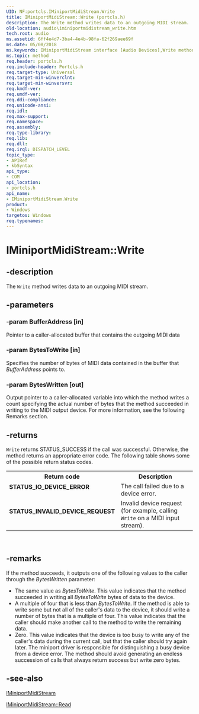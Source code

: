 ```yaml
---
UID: NF:portcls.IMiniportMidiStream.Write
title: IMiniportMidiStream::Write (portcls.h)
description: The Write method writes data to an outgoing MIDI stream.
old-location: audio\iminiportmidistream_write.htm
tech.root: audio
ms.assetid: 6ff4e4d7-3ba4-4e4b-98fa-62f269aee69f
ms.date: 05/08/2018
ms.keywords: IMiniportMidiStream interface [Audio Devices],Write method, IMiniportMidiStream.Write, IMiniportMidiStream::Write, Write, Write method [Audio Devices], Write method [Audio Devices],IMiniportMidiStream interface, audio.iminiportmidistream_write, audmp-routines_523fd287-5380-4259-ba2c-4d9adef4fe4b.xml, portcls/IMiniportMidiStream::Write
ms.topic: method
req.header: portcls.h
req.include-header: Portcls.h
req.target-type: Universal
req.target-min-winverclnt: 
req.target-min-winversvr: 
req.kmdf-ver: 
req.umdf-ver: 
req.ddi-compliance: 
req.unicode-ansi: 
req.idl: 
req.max-support: 
req.namespace: 
req.assembly: 
req.type-library: 
req.lib: 
req.dll: 
req.irql: DISPATCH_LEVEL
topic_type:
- APIRef
- kbSyntax
api_type:
- COM
api_location:
- portcls.h
api_name:
- IMiniportMidiStream.Write
product:
- Windows
targetos: Windows
req.typenames: 
---
```


# IMiniportMidiStream::Write


## -description


The <code>Write</code> method writes data to an outgoing MIDI stream.


## -parameters




### -param BufferAddress [in]

Pointer to a caller-allocated buffer that contains the outgoing MIDI data


### -param BytesToWrite [in]

Specifies the number of bytes of MIDI data contained in the buffer that <i>BufferAddress</i> points to.


### -param BytesWritten [out]

Output pointer to a caller-allocated variable into which the method writes a count specifying the actual number of bytes that the method succeeded in writing to the MIDI output device. For more information, see the following Remarks section.


## -returns



<code>Write</code> returns STATUS_SUCCESS if the call was successful. Otherwise, the method returns an appropriate error code. The following table shows some of the possible return status codes.

<table>
<tr>
<th>Return code</th>
<th>Description</th>
</tr>
<tr>
<td width="40%">
<dl>
<dt><b>STATUS_IO_DEVICE_ERROR</b></dt>
</dl>
</td>
<td width="60%">
The call failed due to a device error.

</td>
</tr>
<tr>
<td width="40%">
<dl>
<dt><b>STATUS_INVALID_DEVICE_REQUEST</b></dt>
</dl>
</td>
<td width="60%">
Invalid device request (for example, calling <code>Write</code> on a MIDI input stream).

</td>
</tr>
</table>
 




## -remarks



If the method succeeds, it outputs one of the following values to the caller through the <i>BytesWritten</i> parameter:

<ul>
<li>
The same value as <i>BytesToWrite</i>. This value indicates that the method succeeded in writing all <i>BytesToWrite</i> bytes of data to the device.

</li>
<li>
A multiple of four that is less than <i>BytesToWrite</i>. If the method is able to write some but not all of the caller's data to the device, it should write a number of bytes that is a multiple of four. This value indicates that the caller should make another call to the method to write the remaining data.

</li>
<li>
Zero. This value indicates that the device is too busy to write any of the caller's data during the current call, but that the caller should try again later. The miniport driver is responsible for distinguishing a busy device from a device error. The method should avoid generating an endless succession of calls that always return success but write zero bytes.

</li>
</ul>



## -see-also




<a href="https://msdn.microsoft.com/library/windows/hardware/ff536704">IMiniportMidiStream</a>



<a href="https://msdn.microsoft.com/library/windows/hardware/ff536705">IMiniportMidiStream::Read</a>
 

 

